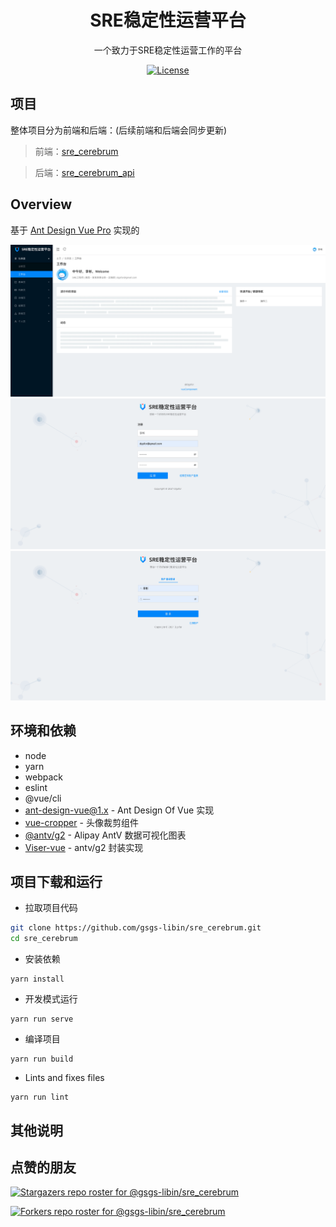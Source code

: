 <h1 align="center">SRE稳定性运营平台</h1>
<div align="center">
一个致力于SRE稳定性运营工作的平台
</div>

<div align="center">

[![License](https://img.shields.io/npm/l/package.json.svg?style=flat)](https://github.com/gsgs-libin/sre_cerebrum/blob/main/LICENSE)

</div>

项目
----
整体项目分为前端和后端：(后续前端和后端会同步更新)

> 前端：[sre_cerebrum](https://github.com/gsgs-libin/sre_cerebrum)

> 后端：[sre_cerebrum_api](https://github.com/gsgs-libin/sre_cerebrum_api)

Overview
----

基于 [Ant Design Vue Pro](https://github.com/vueComponent/ant-design-vue-pro) 实现的

![png1](static/work.png)
![png2](static/register.png)
![png3](static/login.png)

环境和依赖
----

- node
- yarn
- webpack
- eslint
- @vue/cli
- [ant-design-vue@1.x](https://github.com/vueComponent/ant-design-vue) - Ant Design Of Vue 实现
- [vue-cropper](https://github.com/xyxiao001/vue-cropper) - 头像裁剪组件
- [@antv/g2](https://antv.alipay.com/zh-cn/index.html) - Alipay AntV 数据可视化图表
- [Viser-vue](https://viserjs.github.io/docs.html#/viser/guide/installation)  - antv/g2 封装实现



项目下载和运行
----

- 拉取项目代码
```bash
git clone https://github.com/gsgs-libin/sre_cerebrum.git
cd sre_cerebrum
```

- 安装依赖
```
yarn install
```

- 开发模式运行
```
yarn run serve
```

- 编译项目
```
yarn run build
```

- Lints and fixes files
```
yarn run lint
```



其他说明
----

点赞的朋友
----

[![Stargazers repo roster for @gsgs-libin/sre_cerebrum](https://reporoster.com/stars/gsgs-libin/sre_cerebrum)](https://github.com/gsgs-libin/sre_cerebrum/stargazers)

[![Forkers repo roster for @gsgs-libin/sre_cerebrum](https://reporoster.com/forks/gsgs-libin/sre_cerebrum)](https://github.com/gsgs-libin/sre_cerebrum/network/members)
